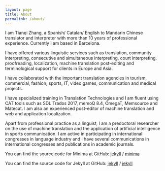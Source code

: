 ```yaml
---
layout: page
title: About
permalink: /about/
---
```


I am Tianqi Zhang, a Spanish/ Catalan/ English to Mandarin Chinese translator and interpreter with more than 10 years of professional experience. Currently I am based in Barcelona.

I have offered various linguistic services such as translation, community interpreting, consecutive and simultaneous interpreting, court interpreting, proofreading, localization, machine translation post-editing and terminological support for clients in Europe and Asia.

I have collaborated with the important translation agencies in tourism, commercial, fashion, sports, IT, video games, communication and medical projects.

I have specialized training in Translation Technologies and I am fluent using CAT tools such as SDL Trados 2017, memoQ 8.4, OmegaT, Memsource and Matecat. I am also an experienced post-editor of machine translation and web and application localization.

Apart from professional practice as a linguist, I am a predoctoral researcher on the use of machine translation and the application of
artificial intelligence in sports communication. I am active in participating in international congresses in language industry and I
have several communications in international congresses and publications in academic journals.

You can find the source code for Minima at GitHub:
[jekyll][jekyll-organization] /
[minima](https://github.com/jekyll/minima)

You can find the source code for Jekyll at GitHub:
[jekyll][jekyll-organization] /
[jekyll](https://github.com/jekyll/jekyll)


[jekyll-organization]: https://github.com/jekyll
